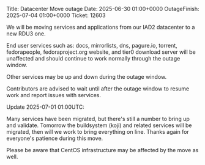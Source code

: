 Title: Datacenter Move outage
Date: 2025-06-30 01:00+0000
OutageFinish: 2025-07-04 01:00+0000
Ticket: 12603

We will be moving services and applications from our IAD2 datacenter to a new RDU3 one.

End user services such as: docs, mirrorlists, dns, pagure.io, torrent, fedorapeople, fedoraproject.org website, and tier0 download server will be unaffected and should continue to work normally through the outage window.

Other services may be up and down during the outage window.

Contributors are advised to wait until after the outage window to resume work and report issues with services.

Update 2025-07-01 01:00UTC:

Many services have been migrated, but there's still a number to bring up and validate.
Tomorrow the buildsystem (koji) and related services will be migrated, then will we
work to bring everything on line. Thanks again for everyone's patience during this move.

Please be aware that CentOS infrastructure may be affected by the move as well.
